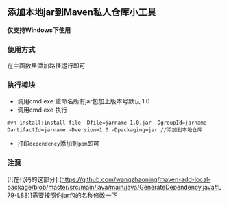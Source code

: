 ## 添加本地jar到Maven私人仓库小工具

**仅支持Windows下使用**

### 使用方式
在主函数里添加路径运行即可

### 执行模块
- 调用cmd.exe 重命名所有jar包加上版本号默认 1.0
- 调用cmd.exe 执行
```
mvn install:install-file -Dfile=jarname-1.0.jar -DgroupId=jarname -DartifactId=jarname -Dversion=1.0 -Dpackaging=jar //添加到本地仓库
```
- 打印`dependency`添加到`pom`即可

### 注意
[![在代码的这部分]:(https://github.com/wangzhaoning/maven-add-local-package/blob/master/src/main/java/main/java/GenerateDependency.java#L79-L88)]需要按照你jar包的名称修改一下
